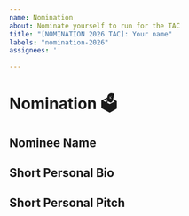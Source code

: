 ```yaml
---
name: Nomination
about: Nominate yourself to run for the TAC
title: "[NOMINATION 2026 TAC]: Your name"
labels: "nomination-2026"
assignees: ''

---
```


# Nomination 🗳️

## Nominee Name
<!--- Who is the nominee -->
<!--- Provide your GitHub handle -->

## Short Personal Bio
<!--- Provide a short bio on the nominee -->

## Short Personal Pitch
<!--- Provide why wishing to be a member of the TAC -->
